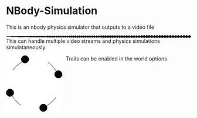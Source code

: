 # NBody-Simulation
This is an nbody physics simulator that outputs to a video file

<img src="images/1.png"
     alt="A line of circles touching end to end increasing in constant size"
     style="float: left; margin-right: 10px;" />

This can handle multiple video streams and physics simulations simulataneously

<img src="images/2.png"
     alt="4 circles going counter-clockwise with line trails behind them"
     style="float: left; margin-right: 10px;" />

Trails can be enabled in the world options